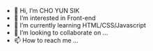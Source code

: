 - 👋 Hi, I’m CHO YUN SIK
- 👀 I’m interested in Front-end
- 🌱 I’m currently learning HTML/CSS/Javascript
- 💞️ I’m looking to collaborate on ...
- 📫 How to reach me ...

<!---
postop09/postop09 is a ✨ special ✨ repository because its `README.md` (this file) appears on your GitHub profile.
You can click the Preview link to take a look at your changes.
--->

